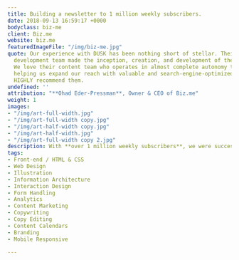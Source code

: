 ```yaml
---
title: Building a newsletter to 1 million weekly subscribers.
date: 2018-09-13 16:59:17 +0000
bodyclass: biz-me
client: Biz.me
website: biz.me
featuredImageFile: "/img/biz-me.jpg"
quote: Our experience with DUSK has been nothing short of stellar. Their design and
  development team made the inception, creation, and development of the site so easy.
  We love their content team who operates in almost complete autonomy to continue
  helping us expand our reach with valuable and search-engine-optimized content. We
  HIGHLY recommend them.
undefined: ''
attribution: "**Ohad Eder-Pressman**, Owner & CEO of Biz.me"
weight: 1
images:
- "/img/art-full-width.jpg"
- "/img/art-full-width copy.jpg"
- "/img/art-half-width copy.jpg"
- "/img/art-half-width.jpg"
- "/img/art-full-width copy 2.jpg"
description: With **over 1 million weekly subscribers**, we were successful in creating a content publishing platform with email newsletter distribution for this vast collection of business owners. After completing the branding, design and development of this site, we helped Biz.me continue to create, edit, and publish content - including copywriting, copy editing, and custom illustrations.
tags:
- Front-end / HTML & CSS
- Web Design
- Illustration
- Information Architecture
- Interaction Design
- Form Handling
- Analytics
- Content Marketing
- Copywriting
- Copy Editing
- Content Calendars
- Branding
- Mobile Responsive

---
```

